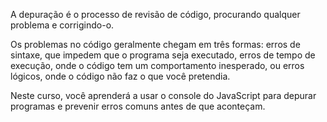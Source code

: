 A depuração é o processo de revisão de código, procurando qualquer problema e corrigindo-o.

Os problemas no código geralmente chegam em três formas: erros de sintaxe, que impedem que o programa seja executado, erros de tempo de execução, onde o código tem um comportamento inesperado, ou erros lógicos, onde o código não faz o que você pretendia.

Neste curso, você aprenderá a usar o console do JavaScript para depurar programas e prevenir erros comuns antes de que aconteçam.